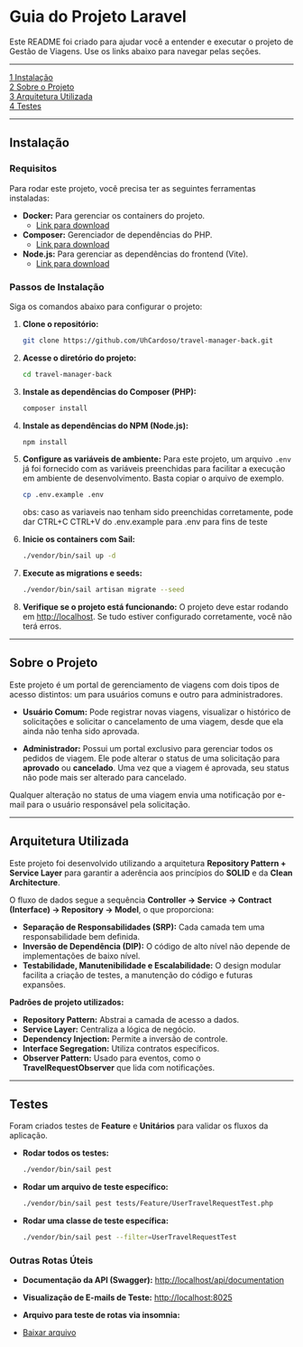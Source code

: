 # Guia do Projeto Laravel

Este README foi criado para ajudar você a entender e executar o projeto de Gestão de Viagens. Use os links abaixo para navegar pelas seções.

---

[1 Instalação](#instalação)
<br/>
[2 Sobre o Projeto](#sobre-o-projeto)
<br/>
[3 Arquitetura Utilizada](#arquitetura-utilizada)
<br/>
[4 Testes](#testes)

---

## Instalação

### Requisitos

Para rodar este projeto, você precisa ter as seguintes ferramentas instaladas:

* **Docker:** Para gerenciar os containers do projeto.
    * [Link para download](https://www.docker.com/get-started/)
* **Composer:** Gerenciador de dependências do PHP.
    * [Link para download](https://getcomposer.org/download/)
* **Node.js:** Para gerenciar as dependências do frontend (Vite).
    * [Link para download](https://nodejs.org/en/download/)

### Passos de Instalação

Siga os comandos abaixo para configurar o projeto:

1.  **Clone o repositório:**
    ```bash
    git clone https://github.com/UhCardoso/travel-manager-back.git
    ```

2.  **Acesse o diretório do projeto:**
    ```bash
    cd travel-manager-back
    ```

3.  **Instale as dependências do Composer (PHP):**
    ```bash
    composer install
    ```

4.  **Instale as dependências do NPM (Node.js):**
    ```bash
    npm install
    ```

5.  **Configure as variáveis de ambiente:**
    Para este projeto, um arquivo `.env` já foi fornecido com as variáveis preenchidas para facilitar a execução em ambiente de desenvolvimento. Basta copiar o arquivo de exemplo.
    ```bash
    cp .env.example .env
    ```
    obs: caso as variaveis nao tenham sido preenchidas corretamente, pode dar  CTRL+C CTRL+V do .env.example para .env para fins de teste

6.  **Inicie os containers com Sail:**
    ```bash
    ./vendor/bin/sail up -d
    ```

7.  **Execute as migrations e seeds:**
    ```bash
    ./vendor/bin/sail artisan migrate --seed
    ```

8.  **Verifique se o projeto está funcionando:**
    O projeto deve estar rodando em [http://localhost](http://localhost). Se tudo estiver configurado corretamente, você não terá erros.

---

## Sobre o Projeto

Este projeto é um portal de gerenciamento de viagens com dois tipos de acesso distintos: um para usuários comuns e outro para administradores.

* **Usuário Comum:** Pode registrar novas viagens, visualizar o histórico de solicitações e solicitar o cancelamento de uma viagem, desde que ela ainda não tenha sido aprovada.

* **Administrador:** Possui um portal exclusivo para gerenciar todos os pedidos de viagem. Ele pode alterar o status de uma solicitação para **aprovado** ou **cancelado**. Uma vez que a viagem é aprovada, seu status não pode mais ser alterado para cancelado.

Qualquer alteração no status de uma viagem envia uma notificação por e-mail para o usuário responsável pela solicitação.

---

## Arquitetura Utilizada

Este projeto foi desenvolvido utilizando a arquitetura **Repository Pattern + Service Layer** para garantir a aderência aos princípios do **SOLID** e da **Clean Architecture**.

O fluxo de dados segue a sequência **Controller → Service → Contract (Interface) → Repository → Model**, o que proporciona:

* **Separação de Responsabilidades (SRP):** Cada camada tem uma responsabilidade bem definida.
* **Inversão de Dependência (DIP):** O código de alto nível não depende de implementações de baixo nível.
* **Testabilidade, Manutenibilidade e Escalabilidade:** O design modular facilita a criação de testes, a manutenção do código e futuras expansões.

**Padrões de projeto utilizados:**

* **Repository Pattern:** Abstrai a camada de acesso a dados.
* **Service Layer:** Centraliza a lógica de negócio.
* **Dependency Injection:** Permite a inversão de controle.
* **Interface Segregation:** Utiliza contratos específicos.
* **Observer Pattern:** Usado para eventos, como o **TravelRequestObserver** que lida com notificações.

---

## Testes

Foram criados testes de **Feature** e **Unitários** para validar os fluxos da aplicação.

* **Rodar todos os testes:**
    ```bash
    ./vendor/bin/sail pest
    ```

* **Rodar um arquivo de teste específico:**
    ```bash
    ./vendor/bin/sail pest tests/Feature/UserTravelRequestTest.php
    ```

* **Rodar uma classe de teste específica:**
    ```bash
    ./vendor/bin/sail pest --filter=UserTravelRequestTest
    ```

### Outras Rotas Úteis

* **Documentação da API (Swagger):**
    [http://localhost/api/documentation](http://localhost/api/documentation)

* **Visualização de E-mails de Teste:**
    [http://localhost:8025](http://localhost:8025)
* **Arquivo para teste de rotas via insomnia:**
* [Baixar arquivo](https://drive.google.com/file/d/1Hs-oY8pIJvbSubIx1YRZkCN9pBTPdLAf/view?usp=sharing)
